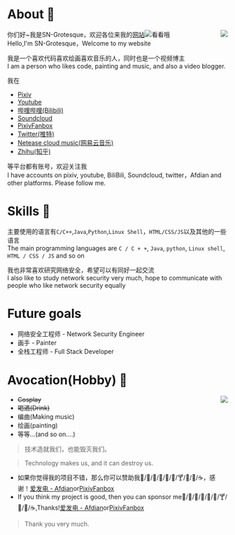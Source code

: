 # About 🍺

<img src="https://github-readme-stats.vercel.app/api?username=sngrotesque&show_icons=true&count_private=true&theme=cobalt&show_icons=true" align="right">

你们好~我是SN-Grotesque，欢迎各位来我的<a href="http://sngrotesque.com">网站![](http://sngrotesque.com/favicon.ico)</a>看看哦<br>
Hello,I'm SN-Grotesque，Welcome to my website

我是一个喜欢代码喜欢绘画喜欢音乐的人，同时也是一个视频博主<br>
I am a person who likes code, painting and music, and also a video blogger.

我在

- [Pixiv](https://www.pixiv.net/users/38279179)
- [Youtube](https://www.youtube.com/channel/UCITRiFd37VZS8y4vjW2pfYQ/featured)
- [哔哩哔哩(Bilibili)](https://space.bilibili.com/27958784)
- <a href="https://soundcloud.com/sngrotesque">Soundcloud</a>
- <a href="https://sng.fanbox.cc/">PixivFanbox</a>
- <a href="https://twitter.com/SNGOfficial4">Twitter(推特)</a>
- [Netease cloud music(网易云音乐)](https://music.163.com/#/user/home?id=1686139386)
- <a href="https://www.zhihu.com/people/kianakaslana-16">Zhihu(知乎)</a>

等平台都有账号，欢迎关注我<br>
I have accounts on pixiv, youtube, BiliBili, Soundcloud, twitter，Afdian and other platforms. Please follow me.

# Skills 🍻

主要使用的语言有`C/C++`,`Java`,`Python`,`Linux Shell`，`HTML/CSS/JS`以及其他的一些语言<br>
The main programming languages are `C / C + +`, `Java`, `python`, `Linux shell`, `HTML / CSS / JS` and so on

我也非常喜欢研究网络安全，希望可以有同好一起交流<br>
I also like to study network security very much, hope to communicate with people who like network security equally

# Future goals

- 网络安全工程师 - Network Security Engineer
- 画手 - Painter
- 全栈工程师 - Full Stack Developer

# Avocation(Hobby) 🥂

<img src="https://github-readme-stats.vercel.app/api/top-langs?username=sngrotesque&layout=compact" align="right">

- <s>Cosplay</s>
- <s>喝酒(Drink)</s>
- 编曲(Making music)
- 绘画(painting)
- 等等...(and so on....)

> 技术造就我们，也能毁灭我们。

> Technology makes us, and it can destroy us.

- 如果你觉得我的项目不错，那么你可以赞助我🍦/🍟/🍗/🍬/🍷/🍺/🍸/🥝/🍎/☕，感谢！<a href="https://afdian.net/@sngrotesque">爱发电 - Afdian</a>or<a href="https://sng.fanbox.cc/">PixivFanbox</a>
- If you think my project is good, then you can sponsor me🍦/🍟/🍗/🍬/🍷/🍺/🍸/🥝/🍎/☕,Thanks!<a href="https://afdian.net/@sngrotesque">爱发电 - Afdian</a>or<a href="https://sng.fanbox.cc/">PixivFanbox</a>

> Thank you very much.
